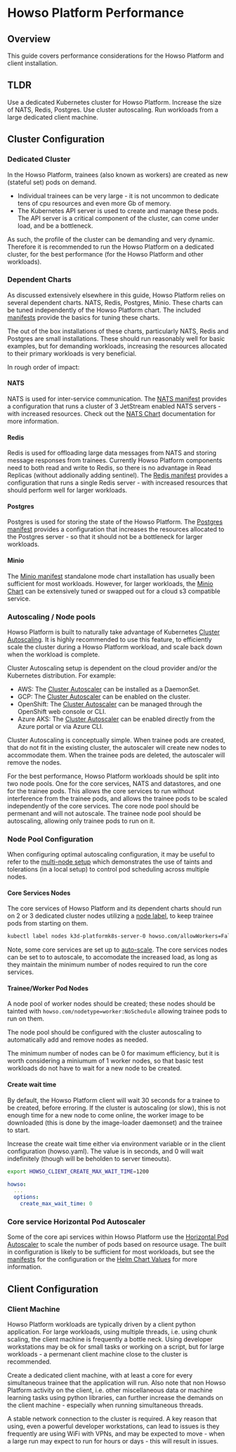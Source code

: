 # Howso Platform Performance

## Overview

This guide covers performance considerations for the Howso Platform and client installation. 

## TLDR
Use a dedicated Kubernetes cluster for Howso Platform.  Increase the size of NATS, Redis, Postgres.  Use cluster autoscaling.  Run workloads from a large dedicated client machine.

## Cluster Configuration

### Dedicated Cluster

In the Howso Platform, trainees (also known as workers) are created as new (stateful set) pods on demand.  
- Individual trainees can be very large - it is not uncommon to dedicate tens of cpu resources and even more Gb of memory.  
- The Kubernetes API server is used to create and manage these pods.  The API server is a critical component of the cluster, can come under load, and be a bottleneck.

As such, the profile of the cluster can be demanding and very dynamic.  Therefore it is recommended to run the Howso Platform on a dedicated cluster, for the best performance (for the Howso Platform and other workloads).


### Dependent Charts

As discussed extensively elsewhere in this guide, Howso Platform relies on several dependent charts.  NATS, Redis, Postgres, Minio.  These charts can be tuned independently of the Howso Platform chart.  The included [manifests](./manifests) provide the basics for tuning these charts.

The out of the box installations of these charts, particularly NATS, Redis and Postgres are small installations.  These should run reasonably well for basic examples, but for demanding workloads, increasing the resources allocated to their primary workloads is very beneficial. 

In rough order of impact:

#### NATS

NATS is used for inter-service communication.  The [NATS manifest](./manifests/nats.yaml) provides a configuration that runs a cluster of 3 JetStream enabled NATS servers - with increased resources.  Check out the [NATS Chart](https://github.com/nats-io/k8s/tree/main/helm/charts/nats) documentation for more information.

#### Redis

Redis is used for offloading large data messages from NATS and storing message responses from trainees.  Currently Howso Platform components need to both read and write to Redis, so there is no advantage in Read Replicas (without addionally adding sentinel).  The [Redis manifest](./manifests/redis.yaml) provides a configuration that runs a single Redis server - with increased resources that should perform well for larger workloads.

#### Postgres

Postgres is used for storing the state of the Howso Platform.  The [Postgres manifest](./manifests/postgres.yaml) provides a configuration that increases the resources allocated to the Postgres server - so that it should not be a bottleneck for larger workloads.

#### Minio

The [Minio manifest](./manifests/minio.yaml) standalone mode chart installation has usually been sufficient for most workloads.  However, for larger workloads, the [Minio Chart](https://github.com/minio/minio/blob/master/helm/minio/README.md) can be extensively tuned or swapped out for a cloud s3 compatible service.

### Autoscaling / Node pools

Howso Platform is built to naturally take advantage of Kubernetes [Cluster Autoscaling](https://kubernetes.io/docs/concepts/cluster-administration/cluster-autoscaling/).  It is highly recommended to use this feature, to efficiently scale the cluster during a Howso Platform workload, and scale back down when the workload is complete.

Cluster Autoscaling setup is dependent on the cloud provider and/or the Kubernetes distribution. For example:
- AWS: The [Cluster Autoscaler](https://docs.aws.amazon.com/eks/latest/userguide/cluster-autoscaler.html) can be installed as a DaemonSet.
- GCP: The [Cluster Autoscaler](https://cloud.google.com/kubernetes-engine/docs/concepts/cluster-autoscaler) can be enabled on the cluster.
- OpenShift: The [Cluster Autoscaler](https://docs.openshift.com/container-platform/latest/machine_management/applying-autoscaling.html) can be managed through the OpenShift web console or CLI.
- Azure AKS: The [Cluster Autoscaler](https://learn.microsoft.com/en-us/azure/aks/cluster-autoscaler) can be enabled directly from the Azure portal or via Azure CLI.

Cluster Autoscaling is conceptually simple.  When trainee pods are created, that do not fit in the existing cluster, the autoscaler will create new nodes to accommodate them.  When the trainee pods are deleted, the autoscaler will remove the nodes.

For the best performance, Howso Platform workloads should be split into two node pools.  One for the core services, NATS and datastores, and one for the trainee pods.  This allows the core services to run without interference from the trainee pods, and allows the trainee pods to be scaled independently of the core services.  The core node pool should be permenant and will not autoscale.  The trainee node pool should be autoscaling, allowing only trainee pods to run on it.

### Node Pool Configuration
When configuring optimal autoscaling configuration, it may be useful to refer to the [multi-node setup](../prereqs/README.md#multi-node-k3d-cluster) which demonstrates the use of taints and tolerations (in a local setup) to control pod scheduling across multiple nodes.

#### Core Services Nodes
The core services of Howso Platform and its dependent charts should run on 2 or 3 dedicated cluster nodes utilizing a [node label](../prereqs/README.md#multi-node-k3d-cluster), to keep trainee pods from starting on them.

```sh
kubectl label nodes k3d-platformk8s-server-0 howso.com/allowWorkers=False --overwrite
```

Note, some core services are set up to [auto-scale](#core-service-horizontal-pod-autoscaler).  The core services nodes can be set to to autoscale, to accomodate the increased load, as long as they maintain the minimum number of nodes required to run the core services. 

#### Trainee/Worker Pod Nodes
A node pool of worker nodes should be created; these nodes should be tainted with `howso.com/nodetype=worker:NoSchedule` allowing trainee pods to run on them.

The node pool should be configured with the cluster autoscaling to automatically add and remove nodes as needed.

The minimum number of nodes can be 0 for maximum efficiency, but it is worth considering a miniumum of 1 worker nodes, so that basic test workloads do not have to wait for a new node to be created.


#### Create wait time
By default, the Howso Platform client will wait 30 seconds for a trainee to be created, before erroring.  If the cluster is autoscaling (or slow), this is not enough time for a new node to come online, the worker image to be downloaded (this is done by the image-loader daemonset) and the trainee to start.

Increase the create wait time either via environment variable or in the client configuration (howso.yaml).  The value is in seconds, and 0 will wait indefinitely (though will be beholden to server timeouts).

```sh
export HOWSO_CLIENT_CREATE_MAX_WAIT_TIME=1200
```

```yaml
howso:
  ... 
  options:
    create_max_wait_time: 0
```

### Core service Horizontal Pod Autoscaler

Some of the core api services within Howso Platform use the [Horizontal Pod Autoscaler](https://kubernetes.io/docs/tasks/run-application/horizontal-pod-autoscale/) to scale the number of pods based on resource usage.  The built in configuration is likely to be sufficient for most workloads, but see the [manifests](./manifests/howso-platform.yaml) for the configuration or the [Helm Chart Values](../common/README.md#howso-platform-helm-chart-values) for more information.


## Client Configuration 


### Client Machine

Howso Platform workloads are typically driven by a client python application.  For large workloads, using multiple threads, i.e. using chunk scaling, the client machine is frequently a bottle neck.  Using developer workstations may be ok for small tasks or working on a script, but for large workloads - a permenant client machine close to the cluster is recommended. 

Create a dedicated client machine, with at least a core for every simultaneous trainee that the application will run.  Also note that non Howso Platform activity on the client, i.e. other miscellaneous data or machine learning tasks using python libraries, can further increase the demands on the client machine - especially when running simultaneous threads.

A stable network connection to the cluster is required.  A key reason that using, even a powerful developer workstations, can lead to issues is they frequently are using WiFi with VPNs, and may be expected to move - when a large run may expect to run for hours or days - this will result in issues. 



